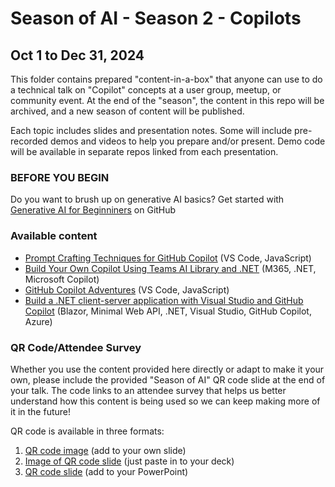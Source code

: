# Season of AI - Season 2 - Copilots

## Oct 1 to Dec 31, 2024

This folder contains prepared "content-in-a-box" that anyone can use to do a technical talk on "Copilot" concepts at a user group, meetup, or community event. At the end of the "season", the content in this repo will be archived, and a new season of content will be published.

Each topic includes slides and presentation notes. Some will include pre-recorded demos and videos to help you prepare and/or present. Demo code will be available in separate repos linked from each presentation.

### BEFORE YOU BEGIN

Do you want to brush up on generative AI basics? Get started with [Generative AI for Beginniners](https://microsoft.github.io/generative-ai-for-beginners/) on GitHub

### Available content

- [Prompt Crafting Techniques for GitHub Copilot](./prompt-crafting-techniques-github-copilot.md) (VS Code, JavaScript)
- [Build Your Own Copilot Using Teams AI Library and .NET](./build-your-own-copilot-teams-ai-library.md) (M365, .NET, Microsoft Copilot)
- [GitHub Copilot Adventures](https://github.com/microsoft/community-content/blob/main/SeasonOfAI-S2-Copilots/github-copilot-adventures.md) (VS Code, JavaScript)
- [Build a .NET client-server application with Visual Studio and GitHub Copilot](./client-server-app-vs-copilot.md) (Blazor, Minimal Web API, .NET, Visual Studio, GitHub Copilot, Azure)

### QR Code/Attendee Survey

Whether you use the content provided here directly or adapt to make it your own, please include the provided "Season of AI" QR code slide at the end of your talk. The code links to an attendee survey that helps us better understand how this content is being used so we can keep making more of it in the future!

QR code is available in three formats:

1. [QR code image](SeasonOfAI-AttendeeSurvey-QR.png) (add to your own slide)
2. [Image of QR code slide](SeasonOfAI-AttendeeSurveyQR-Slide.png) (just paste in to your deck)
3. [QR code slide](SeasonOfAI-AttendeeSurveyQR-Slide.pptx) (add to your PowerPoint)

